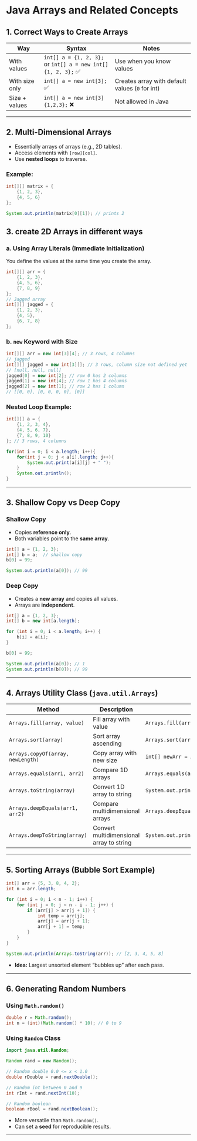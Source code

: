 # Java Arrays and Related Concepts

## 1. Correct Ways to Create Arrays

| Way | Syntax | Notes |
|-----|-------|------|
| With values | `int[] a = {1, 2, 3};` <br> or `int[] a = new int[]{1, 2, 3};` ✅ | Use when you know values |
| With size only | `int[] a = new int[3];` ✅ | Creates array with default values (`0` for int) |
| Size + values | `int[] a = new int[3]{1,2,3};` ❌ | Not allowed in Java |

---

## 2. Multi-Dimensional Arrays

- Essentially arrays of arrays (e.g., 2D tables).
- Access elements with `[row][col]`.
- Use **nested loops** to traverse.

### Example:
```java
int[][] matrix = {
    {1, 2, 3},
    {4, 5, 6}
};

System.out.println(matrix[0][1]); // prints 2
```
## 3. create 2D Arrays in different ways

### a. Using Array Literals (Immediate Initialization)

You define the values at the same time you create the array.
```java
int[][] arr = {
    {1, 2, 3},
    {4, 5, 6},
    {7, 8, 9}
};
// Jagged array
int[][] jagged = {
    {1, 2, 3},
    {4, 5},
    {6, 7, 8}
};
```
### b. `new` Keyword with Size
```java
int[][] arr = new int[3][4]; // 3 rows, 4 columns
// jagged
int[][] jagged = new int[3][]; // 3 rows, column size not defined yet
// [null, null, null]
jagged[0] = new int[2]; // row 0 has 2 columns
jagged[1] = new int[4]; // row 1 has 4 columns
jagged[2] = new int[1]; // row 2 has 1 column
// [[0, 0], [0, 0, 0, 0], [0]]
```


### Nested Loop Example:
```java
int[][] a = {
    {1, 2, 3, 4},
    {4, 5, 6, 7},
    {7, 8, 9, 10}
}; // 3 rows, 4 columns

for(int i = 0; i < a.length; i++){
    for(int j = 0; j < a[i].length; j++){
        System.out.print(a[i][j] + " ");
    }
    System.out.println();
}
```

---

## 3. Shallow Copy vs Deep Copy

### Shallow Copy
- Copies **reference only**.
- Both variables point to the **same array**.
```java
int[] a = {1, 2, 3};
int[] b = a;  // shallow copy
b[0] = 99;

System.out.println(a[0]); // 99
```

### Deep Copy
- Creates a **new array** and copies all values.
- Arrays are **independent**.
```java
int[] a = {1, 2, 3};
int[] b = new int[a.length];

for (int i = 0; i < a.length; i++) {
    b[i] = a[i];
}

b[0] = 99;

System.out.println(a[0]); // 1
System.out.println(b[0]); // 99
```

---

## 4. Arrays Utility Class (`java.util.Arrays`)

| Method | Description | Example |
|--------|-------------|---------|
| `Arrays.fill(array, value)` | Fill array with value | `Arrays.fill(arr, 1);` |
| `Arrays.sort(array)` | Sort array ascending | `Arrays.sort(arr);` |
| `Arrays.copyOf(array, newLength)` | Copy array with new size | `int[] newArr = Arrays.copyOf(arr, 10);` |
| `Arrays.equals(arr1, arr2)` | Compare 1D arrays | `Arrays.equals(arr1, arr2);` |
| `Arrays.toString(array)` | Convert 1D array to string | `System.out.println(Arrays.toString(arr));` |
| `Arrays.deepEquals(arr1, arr2)` | Compare multidimensional arrays | `Arrays.deepEquals(matrix1, matrix2);` |
| `Arrays.deepToString(array)` | Convert multidimensional array to string | `System.out.println(Arrays.deepToString(matrix));` |

---

## 5. Sorting Arrays (Bubble Sort Example)

```java
int[] arr = {5, 3, 8, 4, 2};
int n = arr.length;

for (int i = 0; i < n - 1; i++) {
    for (int j = 0; j < n - i - 1; j++) {
        if (arr[j] > arr[j + 1]) {
            int temp = arr[j];
            arr[j] = arr[j + 1];
            arr[j + 1] = temp;
        }
    }
}

System.out.println(Arrays.toString(arr)); // [2, 3, 4, 5, 8]
```

- **Idea:** Largest unsorted element “bubbles up” after each pass.

---

## 6. Generating Random Numbers

### Using `Math.random()`
```java
double r = Math.random();
int n = (int)(Math.random() * 10); // 0 to 9
```

### Using `Random` Class
```java
import java.util.Random;

Random rand = new Random();

// Random double 0.0 <= x < 1.0
double rDouble = rand.nextDouble();

// Random int between 0 and 9
int rInt = rand.nextInt(10);

// Random boolean
boolean rBool = rand.nextBoolean();
```
- More versatile than `Math.random()`.
- Can set a **seed** for reproducible results.

---
